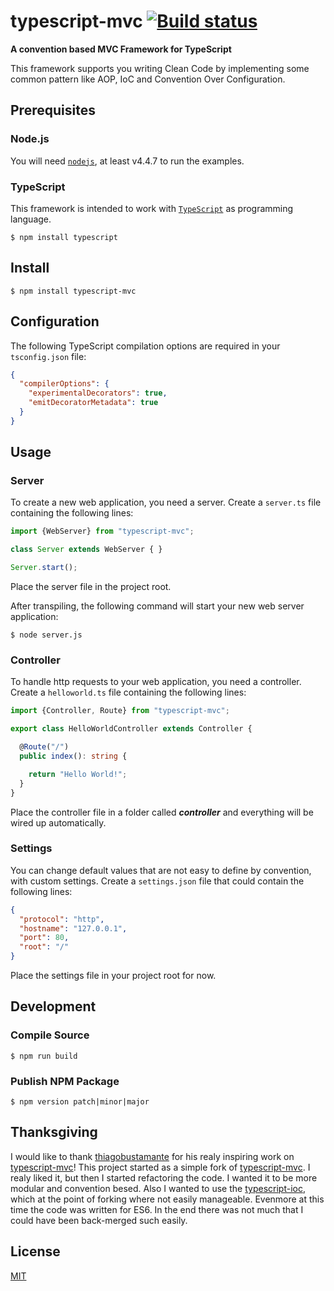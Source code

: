 # typescript-mvc [![Build status](https://travis-ci.org/mnemonic101/typescript-mvc.svg)](https://travis-ci.org/mnemonic101/typescript-mvc)
**A convention based MVC Framework for TypeScript**

This framework supports you writing Clean Code by implementing some common pattern like AOP, IoC and Convention Over Configuration.

## Prerequisites
### Node.js
You will need [`nodejs`](https://nodejs.org/), at least v4.4.7 to run the examples.

### TypeScript
This framework is intended to work with [`TypeScript`](https://www.typescriptlang.org/) as programming language.

```$ npm install typescript```

## Install
```$ npm install typescript-mvc```

## Configuration
The following TypeScript compilation options are required in your `tsconfig.json` file:

```json
{
  "compilerOptions": {
    "experimentalDecorators": true,
    "emitDecoratorMetadata": true
  }
}
```

## Usage
### Server

To create a new web application, you need a server.
Create a `server.ts` file containing the following lines:  

```typescript
import {WebServer} from "typescript-mvc";

class Server extends WebServer { }

Server.start();
```
Place the server file in the project root. 

After transpiling, the following command will start your new web server application: 
 
```$ node server.js```

### Controller

To handle http requests to your web application, you need a controller.
Create a `helloworld.ts` file containing the following lines:  

```typescript
import {Controller, Route} from "typescript-mvc";

export class HelloWorldController extends Controller {

  @Route("/")
  public index(): string {

    return "Hello World!";
  }
}
```
Place the controller file in a folder called ***controller*** and everything will be wired up automatically.

### Settings

You can change default values that are not easy to define by convention, with custom settings.
Create a `settings.json` file that could contain the following lines:  

```json
{
  "protocol": "http",
  "hostname": "127.0.0.1",
  "port": 80,
  "root": "/"
}
```
Place the settings file in your project root for now. 

## Development
### Compile Source

```$ npm run build```

### Publish NPM Package

```$ npm version patch|minor|major```

## Thanksgiving

I would like to thank [thiagobustamante](https://github.com/thiagobustamante) for his realy inspiring work on [typescript-mvc](https://github.com/thiagobustamante/typescript-rest)!
This project started as a simple fork of [typescript-mvc](https://github.com/thiagobustamante/typescript-rest). I realy liked it, but then I started refactoring the code. I wanted it to be more modular and convention besed. Also I wanted to use the [typescript-ioc](https://github.com/thiagobustamante/typescript-ioc), which at the point of forking where not easily manageable. Evenmore at this time the code was written for ES6. In the end there was not much that I could have been back-merged such easily.

## License

[MIT](https://github.com/mnemonic101/typescript-mvc/blob/master/LICENSE)